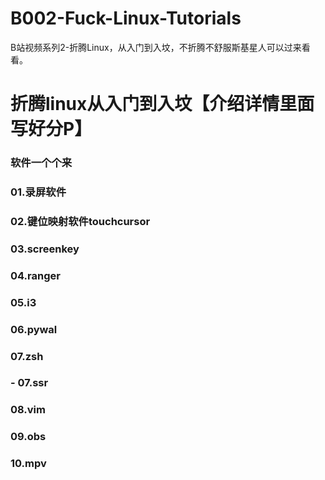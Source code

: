 # B002-Fuck-Linux-Tutorials
B站视频系列2-折腾Linux，从入门到入坟，不折腾不舒服斯基星人可以过来看看。

# 折腾linux从入门到入坟【介绍详情里面写好分P】

### 软件一个个来
### 01.录屏软件
### 02.键位映射软件touchcursor
### 03.screenkey
### 04.ranger
### 05.i3
### 06.pywal
### 07.zsh
### - 07.ssr
### 08.vim
### 09.obs
### 10.mpv


